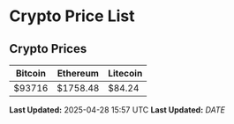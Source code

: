 # Crypto Price List

## Crypto Prices
| Bitcoin | Ethereum | Litecoin |
| ------- | -------- | -------- |
| $93716 | $1758.48 | $84.24 |
**Last Updated:** 2025-04-28 15:57 UTC
**Last Updated:** $DATE$
